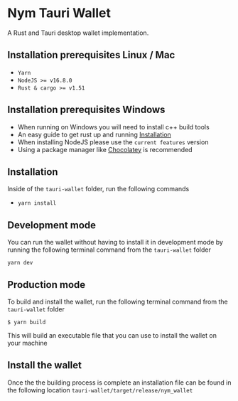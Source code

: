 <!--
Copyright 2020 - Nym Technologies SA <contact@nymtech.net>
SPDX-License-Identifier: Apache-2.0
-->

# Nym Tauri Wallet

A Rust and Tauri desktop wallet implementation.

## Installation prerequisites Linux / Mac

- `Yarn`
- `NodeJS >= v16.8.0`
- `Rust & cargo >= v1.51`

## Installation prerequisites Windows

- When running on Windows you will need to install c++ build tools
- An easy guide to get rust up and running [Installation]("http://kennykerr.ca/2019/11/18/rust-getting-started/")
- When installing NodeJS please use the `current features` version
- Using a package manager like [Chocolatey]("chocolatey.org") is recommended

## Installation

Inside of the `tauri-wallet` folder, run the following commands

- `yarn install`

## Development mode

You can run the wallet without having to install it in development mode by running the following terminal command from the `tauri-wallet` folder

`yarn dev`

## Production mode

To build and install the wallet, run the following terminal command from the `tauri-wallet` folder

`$ yarn build`

This will build an executable file that you can use to install the wallet on your machine

## Install the wallet

Once the the building process is complete an installation file can be found in the following location `tauri-wallet/target/release/nym_wallet`

